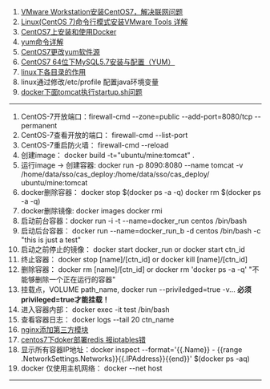 1. [VMware Workstation安装CentOS7，解决联网问题](http://blog.csdn.net/xiao714041/article/details/70241823)
2. [Linux(CentOS 7)命令行模式安装VMware Tools 详解](https://www.linuxidc.com/Linux/2017-05/143323.htm)
3. [CentOS7上安装和使用Docker](http://blog.csdn.net/kuqq2005/article/details/76359327)
4. [yum命令详解](http://man.linuxde.net/yum)
5. [CentOS7更改yum软件源](http://blog.csdn.net/neo_rat/article/details/52627749)
6. [CentOS7 64位下MySQL5.7安装与配置（YUM）](https://www.linuxidc.com/Linux/2016-09/135288.htm)
7. [linux下各目录的作用](https://www.cnblogs.com/yinheyi/p/6279974.html)
8. linux通过修改/etc/profile 配置java环境变量
9. [docker下面tomcat执行startup.sh问题](http://panyongzheng.iteye.com/blog/2243219)

---
1. CentOS-7开放端口：firewall-cmd --zone=public --add-port=8080/tcp --permanent
2. CentOS-7查看开放的端口： firewall-cmd --list-port
2. CentOS-7重启防火墙： firewall-cmd --reload
3. 创建image：  docker build -t="ubuntu/mine:tomcat" .
4. 运行image -> 创建容器: docker run -p 8090:8080 --name tomcat -v /home/data/sso/cas_deploy:/home/data/sso/cas_deploy/ ubuntu/mine:tomcat
3. docker删除容器： docker stop $(docker ps -a -q)    docker rm $(docker ps -a -q)
4. docker删除镜像: docker images  docker rmi <images id> 
5. 启动前台容器：docker run -i -t --name=docker_run centos /bin/bash
6. 启动后台容器： docker run --name=docker_run_b -d centos /bin/bash -c "this is just a test"
7. 启动之前停止的镜像： docker start docker_run     or      docker start ctn_id
8. 终止容器： docker stop [name]/[ctn_id]       or      docker kill [name]/[ctn_id]
9. 删除容器： docker rm [name]/[ctn_id]     or  docker rm 'docker ps -a -q'    "不能够删除一个正在运行的容器"
10. 挂载点，VOLUME path_name, docker run --priviledged=true -v... **必须privileged=true才能挂载！**
11. 进入容器内部： docker exec -it test /bin/bash
12. 查看容器日志： docker logs --tail 20 ctn_name
13. [nginx添加第三方模块](http://blog.csdn.net/cxm19881208/article/details/64441890)
14. [centos7下doker部署redis 报iptables错](http://blog.sina.com.cn/s/blog_53f8de0f0102x4rz.html)
15. 显示所有容器IP地址：docker inspect --format='{{.Name}} - {{range .NetworkSettings.Networks}}{{.IPAddress}}{{end}}' $(docker ps -aq)
16. docker 仅使用主机网络： docker --net host
---
